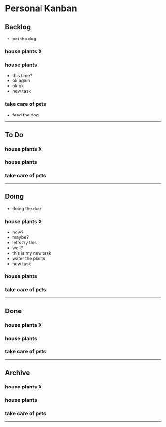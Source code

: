 # Personal Kanban

## Backlog

- pet the dog

### house plants X

### house plants

- this time?
- ok again
- ok ok
- new task

### take care of pets

- feed the dog

----------

## To Do

### house plants X

### house plants

### take care of pets

----------

## Doing

- doing the doo

### house plants X

- now?
- maybe?
- let's try this
- well?
- this is my new task
- water the plants
- new task

### house plants

### take care of pets

----------

## Done

### house plants X

### house plants

### take care of pets

----------

## Archive

### house plants X

### house plants

### take care of pets

----------
